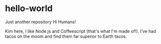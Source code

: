 # hello-world
Just another repository
Hi Humans!

Kim here, I like Node.js and Coffeescript (that's what I'm made of!).
I've had tacos on the moom and find them far superior to Earth tacos.
